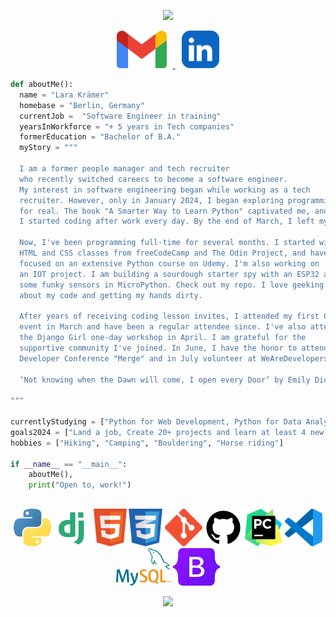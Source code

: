 <p align="center">
  <img src="https://capsule-render.vercel.app/api?type=shark&height=300&color=gradient&text=Hello%20there!%20I'm%20Lara%20👋&fontSize=30&textBg=true&animation=fadeIn"/>
</p>

<p align="center">
<a href="mailto:lara.softwareengineer@gmail.com">
  <img height="60" src="images/gmail-icon.png" HSPACE="10"/>
</a>
<a href="https://www.linkedin.com/in/lara-k-35b166154/">
  <img height="60" src="images/linkedin-app-icon.png" HSPACE="10"/>
</a>


```python
def aboutMe():
  name = "Lara Krämer"
  homebase = "Berlin, Germany"
  currentJob =  "Software Engineer in training"
  yearsInWorkforce = "+ 5 years in Tech companies"
  formerEducation = "Bachelor of B.A."
  myStory = """ 
  
  I am a former people manager and tech recruiter 
  who recently switched careers to become a software engineer. 
  My interest in software engineering began while working as a tech 
  recruiter. However, only in January 2024, I began exploring programming
  for real. The book "A Smarter Way to Learn Python" captivated me, and
  I started coding after work every day. By the end of March, I left my previous role.
  
  Now, I've been programming full-time for several months. I started with 
  HTML and CSS classes from freeCodeCamp and The Odin Project, and have since
  focused on an extensive Python course on Udemy. I'm also working on
  an IOT project. I am building a sourdough starter spy with an ESP32 and
  some funky sensors in MicroPython. Check out my repo. I love geeking out
  about my code and getting my hands dirty.
  
  After years of receiving coding lesson invites, I attended my first Codebar
  event in March and have been a regular attendee since. I've also attended
  the Django Girl one-day workshop in April. I am grateful for the 
  supportive community I've joined. In June, I have the honor to attend the
  Developer Conference "Merge" and in July volunteer at WeAreDevelopers.
  
  ‘Not knowing when the Dawn will come, I open every Door’ by Emily Dickinson

""" 
  
currentlyStudying = ["Python for Web Development, Python for Data Analytics"]
goals2024 = ["Land a job, Create 20+ projects and learn at least 4 new Technologies."]
hobbies = ["Hiking", "Camping", "Bouldering", "Horse riding"]

if __name__ == "__main__":
    aboutMe(),
    print("Open to, work!")

```

<h2 align="center">  </h2> 
<p align="center">
<a><img height="60" src="images/python-programming-language-icon.png" </a>
<a><img height="60" src="images/django-icon.png" </a>
<a><img height="60" src="images/html-icon.png" </a>
<a><img height="60" src="images/css-icon.png" </a>
<a><img height="60" src="images/git-icon.png" </a>
<a><img height="60" src="images/github-icon.png" </a>
<a><img height="60" src="images/pycharm-icon.png" </a>
<a><img height="60" src="images/visual-studio-code-icon.png"</a>
<a><img height="60" src="images/mysql-icon.png" </a>
<a><img height="60" src="images/bootstrap-5-logo-icon.png" </a>



<p align="center">
  <img src="https://capsule-render.vercel.app/api?type=shark&height=300&color=gradient&text=%20%20Let's%20connect%20and%20have%20a%20Chat!%20💬&fontSize=30&textBg=true&animation=fadeIn&section=footer"/>
</p>

